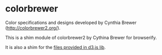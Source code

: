 colorbrewer
===========


Color specifications and designs developed by Cynthia Brewer (http://colorbrewer2.org/).

This is a shim module of colorbrewer2 by Cythina Brewer for browserify.

It is also a shim for the [files provided in d3.js lib](https://github.com/mbostock/d3/tree/master/lib/colorbrewer).
